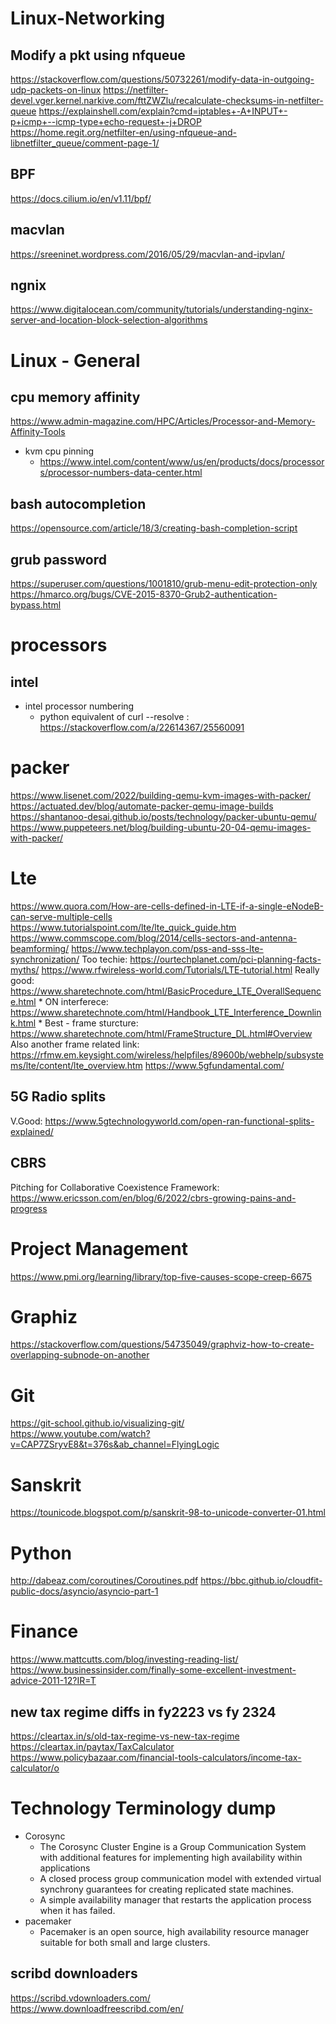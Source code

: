 # Linux-Networking

## Modify a pkt using nfqueue

https://stackoverflow.com/questions/50732261/modify-data-in-outgoing-udp-packets-on-linux
https://netfilter-devel.vger.kernel.narkive.com/fttZWZlu/recalculate-checksums-in-netfilter-queue
https://explainshell.com/explain?cmd=iptables+-A+INPUT+-p+icmp+--icmp-type+echo-request+-j+DROP
https://home.regit.org/netfilter-en/using-nfqueue-and-libnetfilter_queue/comment-page-1/

## BPF

https://docs.cilium.io/en/v1.11/bpf/

## macvlan

https://sreeninet.wordpress.com/2016/05/29/macvlan-and-ipvlan/

## ngnix

https://www.digitalocean.com/community/tutorials/understanding-nginx-server-and-location-block-selection-algorithms

# Linux - General

## cpu memory affinity

https://www.admin-magazine.com/HPC/Articles/Processor-and-Memory-Affinity-Tools
* kvm cpu pinning
    * https://www.intel.com/content/www/us/en/products/docs/processors/processor-numbers-data-center.html

## bash autocompletion

https://opensource.com/article/18/3/creating-bash-completion-script

## grub password

https://superuser.com/questions/1001810/grub-menu-edit-protection-only
https://hmarco.org/bugs/CVE-2015-8370-Grub2-authentication-bypass.html

# processors

## intel

* intel processor numbering
    * python equivalent of curl --resolve : https://stackoverflow.com/a/22614367/25560091

# packer

https://www.lisenet.com/2022/building-qemu-kvm-images-with-packer/
https://actuated.dev/blog/automate-packer-qemu-image-builds
https://shantanoo-desai.github.io/posts/technology/packer-ubuntu-qemu/
https://www.puppeteers.net/blog/building-ubuntu-20-04-qemu-images-with-packer/

# Lte

https://www.quora.com/How-are-cells-defined-in-LTE-if-a-single-eNodeB-can-serve-multiple-cells
https://www.tutorialspoint.com/lte/lte_quick_guide.htm
https://www.commscope.com/blog/2014/cells-sectors-and-antenna-beamforming/
https://www.techplayon.com/pss-and-sss-lte-synchronization/
Too techie: https://ourtechplanet.com/pci-planning-facts-myths/
https://www.rfwireless-world.com/Tutorials/LTE-tutorial.html
Really good: https://www.sharetechnote.com/html/BasicProcedure_LTE_OverallSequence.html
    * ON interferece: https://www.sharetechnote.com/html/Handbook_LTE_Interference_Downlink.html
    * Best - frame sturcture: https://www.sharetechnote.com/html/FrameStructure_DL.html#Overview
Also another frame related link: https://rfmw.em.keysight.com/wireless/helpfiles/89600b/webhelp/subsystems/lte/content/lte_overview.htm
https://www.5gfundamental.com/

## 5G Radio splits

V.Good: https://www.5gtechnologyworld.com/open-ran-functional-splits-explained/

## CBRS

Pitching for Collaborative Coexistence Framework: https://www.ericsson.com/en/blog/6/2022/cbrs-growing-pains-and-progress

# Project Management

https://www.pmi.org/learning/library/top-five-causes-scope-creep-6675

# Graphiz

https://stackoverflow.com/questions/54735049/graphviz-how-to-create-overlapping-subnode-on-another

# Git

https://git-school.github.io/visualizing-git/
https://www.youtube.com/watch?v=CAP7ZSryvE8&t=376s&ab_channel=FlyingLogic

# Sanskrit

https://tounicode.blogspot.com/p/sanskrit-98-to-unicode-converter-01.html

# Python

http://dabeaz.com/coroutines/Coroutines.pdf
https://bbc.github.io/cloudfit-public-docs/asyncio/asyncio-part-1

# Finance

https://www.mattcutts.com/blog/investing-reading-list/
https://www.businessinsider.com/finally-some-excellent-investment-advice-2011-12?IR=T

## new tax regime diffs in fy2223 vs fy 2324

https://cleartax.in/s/old-tax-regime-vs-new-tax-regime
https://cleartax.in/paytax/TaxCalculator
https://www.policybazaar.com/financial-tools-calculators/income-tax-calculator/o

# Technology Terminology dump

* Corosync
    * The Corosync Cluster Engine is a Group Communication System with
      additional features for implementing high availability within
      applications
    * A closed process group communication model with extended virtual
      synchrony guarantees for creating replicated state machines.
    * A simple availability manager that restarts the application process
      when it has failed.
* pacemaker
    * Pacemaker is an open source, high availability resource manager
      suitable for both small and large clusters.



## scribd downloaders

https://scribd.vdownloaders.com/
https://www.downloadfreescribd.com/en/
